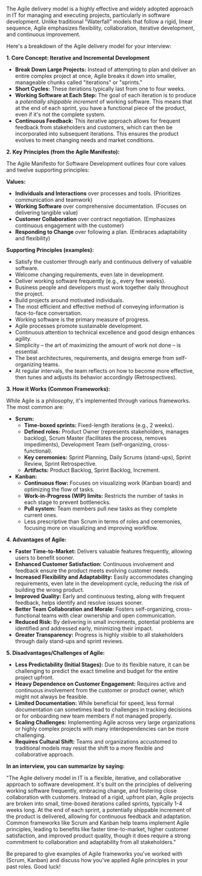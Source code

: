 The Agile delivery model is a highly effective and widely adopted approach in IT for managing and executing projects, particularly in software development. Unlike traditional "Waterfall" models that follow a rigid, linear sequence, Agile emphasizes flexibility, collaboration, iterative development, and continuous improvement.

Here's a breakdown of the Agile delivery model for your interview:

**1. Core Concept: Iterative and Incremental Development**

* **Break Down Large Projects:** Instead of attempting to plan and deliver an entire complex project at once, Agile breaks it down into smaller, manageable chunks called "iterations" or "sprints."
* **Short Cycles:** These iterations typically last from one to four weeks.
* **Working Software at Each Step:** The goal of each iteration is to produce a *potentially shippable increment* of working software. This means that at the end of each sprint, you have a functional piece of the product, even if it's not the complete system.
* **Continuous Feedback:** This iterative approach allows for frequent feedback from stakeholders and customers, which can then be incorporated into subsequent iterations. This ensures the product evolves to meet changing needs and market conditions.

**2. Key Principles (from the Agile Manifesto):**

The Agile Manifesto for Software Development outlines four core values and twelve supporting principles:

**Values:**

* **Individuals and Interactions** over processes and tools. (Prioritizes communication and teamwork)
* **Working Software** over comprehensive documentation. (Focuses on delivering tangible value)
* **Customer Collaboration** over contract negotiation. (Emphasizes continuous engagement with the customer)
* **Responding to Change** over following a plan. (Embraces adaptability and flexibility)

**Supporting Principles (examples):**

* Satisfy the customer through early and continuous delivery of valuable software.
* Welcome changing requirements, even late in development.
* Deliver working software frequently (e.g., every few weeks).
* Business people and developers must work together daily throughout the project.
* Build projects around motivated individuals.
* The most efficient and effective method of conveying information is face-to-face conversation.
* Working software is the primary measure of progress.
* Agile processes promote sustainable development.
* Continuous attention to technical excellence and good design enhances agility.
* Simplicity – the art of maximizing the amount of work not done – is essential.
* The best architectures, requirements, and designs emerge from self-organizing teams.
* At regular intervals, the team reflects on how to become more effective, then tunes and adjusts its behavior accordingly (Retrospectives).

**3. How it Works (Common Frameworks):**

While Agile is a philosophy, it's implemented through various frameworks. The most common are:

* **Scrum:**
    * **Time-boxed sprints:** Fixed-length iterations (e.g., 2 weeks).
    * **Defined roles:** Product Owner (represents stakeholders, manages backlog), Scrum Master (facilitates the process, removes impediments), Development Team (self-organizing, cross-functional).
    * **Key ceremonies:** Sprint Planning, Daily Scrums (stand-ups), Sprint Review, Sprint Retrospective.
    * **Artifacts:** Product Backlog, Sprint Backlog, Increment.
* **Kanban:**
    * **Continuous flow:** Focuses on visualizing work (Kanban board) and optimizing the flow of tasks.
    * **Work-in-Progress (WIP) limits:** Restricts the number of tasks in each stage to prevent bottlenecks.
    * **Pull system:** Team members pull new tasks as they complete current ones.
    * Less prescriptive than Scrum in terms of roles and ceremonies, focusing more on visualizing and improving workflow.

**4. Advantages of Agile:**

* **Faster Time-to-Market:** Delivers valuable features frequently, allowing users to benefit sooner.
* **Enhanced Customer Satisfaction:** Continuous involvement and feedback ensure the product meets evolving customer needs.
* **Increased Flexibility and Adaptability:** Easily accommodates changing requirements, even late in the development cycle, reducing the risk of building the wrong product.
* **Improved Quality:** Early and continuous testing, along with frequent feedback, helps identify and resolve issues sooner.
* **Better Team Collaboration and Morale:** Fosters self-organizing, cross-functional teams with clear ownership and open communication.
* **Reduced Risk:** By delivering in small increments, potential problems are identified and addressed early, minimizing their impact.
* **Greater Transparency:** Progress is highly visible to all stakeholders through daily stand-ups and sprint reviews.

**5. Disadvantages/Challenges of Agile:**

* **Less Predictability (Initial Stages):** Due to its flexible nature, it can be challenging to predict the exact timeline and budget for the entire project upfront.
* **Heavy Dependence on Customer Engagement:** Requires active and continuous involvement from the customer or product owner, which might not always be feasible.
* **Limited Documentation:** While beneficial for speed, less formal documentation can sometimes lead to challenges in tracking decisions or for onboarding new team members if not managed properly.
* **Scaling Challenges:** Implementing Agile across very large organizations or highly complex projects with many interdependencies can be more challenging.
* **Requires Cultural Shift:** Teams and organizations accustomed to traditional models may resist the shift to a more flexible and collaborative approach.

**In an interview, you can summarize by saying:**

"The Agile delivery model in IT is a flexible, iterative, and collaborative approach to software development. It's built on the principles of delivering working software frequently, embracing change, and fostering close collaboration with customers. Instead of a rigid, upfront plan, Agile projects are broken into small, time-boxed iterations called sprints, typically 1-4 weeks long. At the end of each sprint, a potentially shippable increment of the product is delivered, allowing for continuous feedback and adaptation. Common frameworks like Scrum and Kanban help teams implement Agile principles, leading to benefits like faster time-to-market, higher customer satisfaction, and improved product quality, though it does require a strong commitment to collaboration and adaptability from all stakeholders."

Be prepared to give examples of Agile frameworks you've worked with (Scrum, Kanban) and discuss how you've applied Agile principles in your past roles. Good luck!
